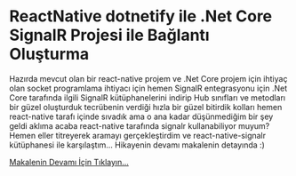 # ReactNative dotnetify ile .Net Core SignalR Projesi ile Bağlantı Oluşturma

Hazırda mevcut olan bir react-native projem ve .Net Core projem için ihtiyaç olan socket programlama ihtiyacı için hemen SignalR entegrasyonu için .Net Core tarafında ilgili SignalR kütüphanelerini indirip Hub sınıfları ve metodları bir güzel oluşturduk tecrübenin verdiği hızla bir güzel bitirdik kolları hemen react-native tarafı içinde sıvadık ama o ana kadar düşünmediğim bir şey geldi aklıma acaba react-native tarafında signalr kullanabiliyor muyum? Hemen eller titreyerek aramayı gerçekleştirdim ve react-native-signalr kütüphanesi ile karşılaştım... Hikayenin devamı makalenin detayında :)

[Makalenin Devamı İçin Tıklayın...](http://www.muratoner.net/react-native/reactnative-dotnetify-ile-net-core-signalr-projesi-ile-baglanti-olusturma)
